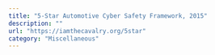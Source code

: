 ```yaml
---
title: "5-Star Automotive Cyber Safety Framework, 2015"
description: ""
url: "https://iamthecavalry.org/5star"
category: "Miscellaneous"
---
```

